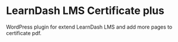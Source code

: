 # LearnDash LMS Certificate plus
WordPress plugin for extend LearnDash LMS and add more pages to certificate pdf.